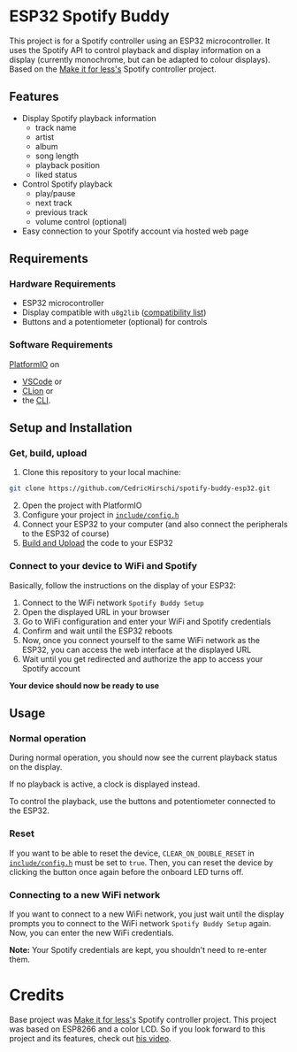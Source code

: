 # ESP32 Spotify Buddy

This project is for a Spotify controller using an ESP32 microcontroller. It uses the Spotify API to control playback and display information on a display (currently monochrome, but can be adapted to colour displays). Based on the [Make it for less's](https://www.youtube.com/@makeit4less) Spotify controller project.

## Features
- Display Spotify playback information
    - track name
    - artist
    - album
    - song length
    - playback position
    - liked status
- Control Spotify playback
    - play/pause
    - next track
    - previous track
    - volume control (optional)
- Easy connection to your Spotify account via hosted web page

## Requirements

### Hardware Requirements
- ESP32 microcontroller
- Display compatible with `u8g2lib` ([compatibility list](https://github.com/olikraus/u8g2/wiki/u8g2setupcpp))
- Buttons and a potentiometer (optional) for controls

### Software Requirements
[PlatformIO](https://platformio.org/) on 
- [VSCode](https://platformio.org/install/ide?install=vscode) or 
- [CLion](https://www.jetbrains.com/help/clion/platformio.html) or 
- the [CLI](https://docs.platformio.org/en/latest/core/installation/index.html).

## Setup and Installation

### Get, build, upload
1. Clone this repository to your local machine:
```sh
git clone https://github.com/CedricHirschi/spotify-buddy-esp32.git
```
2. Open the project with PlatformIO
3. Configure your project in [`include/config.h`](include/config.h)
4. Connect your ESP32 to your computer (and also connect the peripherals to the ESP32 of course)
5. [Build and Upload](https://docs.platformio.org/en/latest/integration/ide/vscode.html#quick-start) the code to your ESP32

### Connect to your device to WiFi and Spotify
Basically, follow the instructions on the display of your ESP32:

1. Connect to the WiFi network `Spotify Buddy Setup`
2. Open the displayed URL in your browser
3. Go to WiFi configuration and enter your WiFi and Spotify credentials
4. Confirm and wait until the ESP32 reboots
5. Now, once you connect yourself to the same WiFi network as the ESP32, you can access the web interface at the displayed URL
7. Wait until you get redirected and authorize the app to access your Spotify account

**Your device should now be ready to use**

## Usage

### Normal operation
During normal operation, you should now see the current playback status on the display.

If no playback is active, a clock is displayed instead.

To control the playback, use the buttons and potentiometer connected to the ESP32.

### Reset
If you want to be able to reset the device, `CLEAR_ON_DOUBLE_RESET` in [`include/config.h`](include/config.h#22) must be set to `true`. Then, you can reset the device by clicking the button once again before the onboard LED turns off.

### Connecting to a new WiFi network
If you want to connect to a new WiFi network, you just wait until the display prompts you to connect to the WiFi network `Spotify Buddy Setup` again. Now, you can enter the new WiFi credentials.

**Note:** Your Spotify credentials are kept, you shouldn't need to re-enter them.

# Credits

Base project was [Make it for less's](https://www.youtube.com/@makeit4less) Spotify controller project. This project was based on ESP8266 and a color LCD. So if you look forward to this project and its features, check out [his video](https://www.youtube.com/watch?v=SWiPIBWvgIU).